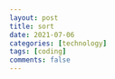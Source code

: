 ```yaml
---
layout: post
title: sort
date: 2021-07-06
categories: [technology]
tags: [coding]
comments: false
---
```


